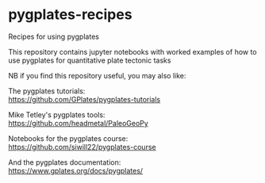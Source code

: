 # pygplates-recipes
Recipes for using pygplates

This repository contains jupyter notebooks with worked examples of how to use pygplates for quantitative plate tectonic tasks

NB if you find this repository useful, you may also like:

The pygplates tutorials:  
https://github.com/GPlates/pygplates-tutorials

Mike Tetley's pygplates tools:  
https://github.com/headmetal/PaleoGeoPy

Notebooks for the pygplates course:  
https://github.com/siwill22/pygplates-course

And the pygplates documentation:  
https://www.gplates.org/docs/pygplates/

